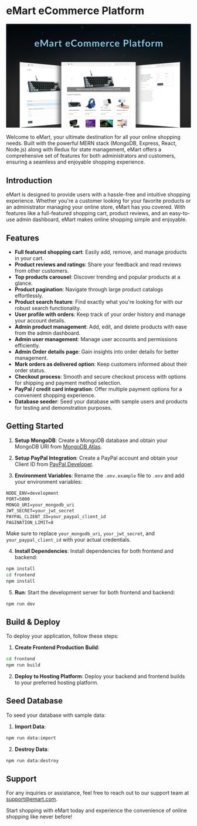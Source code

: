# eMart eCommerce Platform

![eMart Preview](./frontend/public/images/OQ3A8G1.jpg)

Welcome to eMart, your ultimate destination for all your online shopping needs. Built with the powerful MERN stack (MongoDB, Express, React, Node.js) along with Redux for state management, eMart offers a comprehensive set of features for both administrators and customers, ensuring a seamless and enjoyable shopping experience.

## Introduction

eMart is designed to provide users with a hassle-free and intuitive shopping experience. Whether you're a customer looking for your favorite products or an administrator managing your online store, eMart has you covered. With features like a full-featured shopping cart, product reviews, and an easy-to-use admin dashboard, eMart makes online shopping simple and enjoyable.

## Features

- **Full featured shopping cart**: Easily add, remove, and manage products in your cart.
- **Product reviews and ratings**: Share your feedback and read reviews from other customers.
- **Top products carousel**: Discover trending and popular products at a glance.
- **Product pagination**: Navigate through large product catalogs effortlessly.
- **Product search feature**: Find exactly what you're looking for with our robust search functionality.
- **User profile with orders**: Keep track of your order history and manage your account details.
- **Admin product management**: Add, edit, and delete products with ease from the admin dashboard.
- **Admin user management**: Manage user accounts and permissions efficiently.
- **Admin Order details page**: Gain insights into order details for better management.
- **Mark orders as delivered option**: Keep customers informed about their order status.
- **Checkout process**: Smooth and secure checkout process with options for shipping and payment method selection.
- **PayPal / credit card integration**: Offer multiple payment options for a convenient shopping experience.
- **Database seeder**: Seed your database with sample users and products for testing and demonstration purposes.

## Getting Started

1. **Setup MongoDB**: Create a MongoDB database and obtain your MongoDB URI from [MongoDB Atlas](https://www.mongodb.com/cloud/atlas).

2. **Setup PayPal Integration**: Create a PayPal account and obtain your Client ID from [PayPal Developer](https://developer.paypal.com/).

3. **Environment Variables**: Rename the `.env.example` file to `.env` and add your environment variables:

```plaintext
NODE_ENV=development
PORT=5000
MONGO_URI=your_mongodb_uri
JWT_SECRET=your_jwt_secret
PAYPAL_CLIENT_ID=your_paypal_client_id
PAGINATION_LIMIT=8
```

Make sure to replace `your_mongodb_uri`, `your_jwt_secret`, and `your_paypal_client_id` with your actual credentials.

4. **Install Dependencies**: Install dependencies for both frontend and backend:

```bash
npm install
cd frontend
npm install
```

5. **Run**: Start the development server for both frontend and backend:

```bash
npm run dev
```

## Build & Deploy

To deploy your application, follow these steps:

1. **Create Frontend Production Build**:

```bash
cd frontend
npm run build
```

2. **Deploy to Hosting Platform**: Deploy your backend and frontend builds to your preferred hosting platform.

## Seed Database

To seed your database with sample data:

1. **Import Data**:

```bash
npm run data:import
```

2. **Destroy Data**:

```bash
npm run data:destroy
```

## Support

For any inquiries or assistance, feel free to reach out to our support team at support@emart.com.

Start shopping with eMart today and experience the convenience of online shopping like never before!
